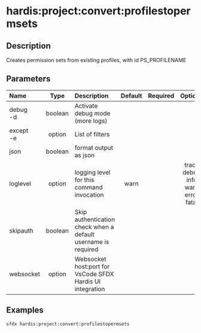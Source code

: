 <!-- This file has been generated with command 'sfdx hardis:doc:plugin:generate'. Please do not update it manually or it may be overwritten -->
# hardis:project:convert:profilestopermsets

## Description

Creates permission sets from existing profiles, with id PS_PROFILENAME

## Parameters

| Name          |  Type   | Description                                                   | Default | Required |                        Options                        |
|:--------------|:-------:|:--------------------------------------------------------------|:-------:|:--------:|:-----------------------------------------------------:|
| debug<br/>-d  | boolean | Activate debug mode (more logs)                               |         |          |                                                       |
| except<br/>-e | option  | List of filters                                               |         |          |                                                       |
| json          | boolean | format output as json                                         |         |          |                                                       |
| loglevel      | option  | logging level for this command invocation                     |  warn   |          | trace<br/>debug<br/>info<br/>warn<br/>error<br/>fatal |
| skipauth      | boolean | Skip authentication check when a default username is required |         |          |                                                       |
| websocket     | option  | Websocket host:port for VsCode SFDX Hardis UI integration     |         |          |                                                       |

## Examples

```shell
sfdx hardis:project:convert:profilestopermsets
```


